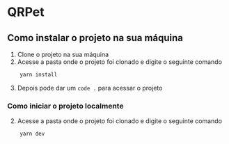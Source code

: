 # QRPet


## Como instalar o projeto na sua máquina
1. Clone o projeto na sua máquina
2. Acesse a pasta onde o projeto foi clonado e digite o seguinte comando
```bash
    yarn install
```
3. Depois pode dar um `code .` para acessar o projeto

### Como iniciar o projeto localmente
2. Acesse a pasta onde o projeto foi clonado e digite o seguinte comando
```bash
    yarn dev
```